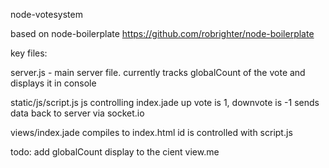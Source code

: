 node-votesystem

based on node-boilerplate https://github.com/robrighter/node-boilerplate

key files:

server.js - main server file.
currently tracks globalCount of the vote and displays it in console

static/js/script.js
js controlling index.jade
up vote is 1, downvote is -1
sends data back to server via socket.io

views/index.jade
compiles to index.html
id is controlled with script.js

todo:
add globalCount display to the cient view.me